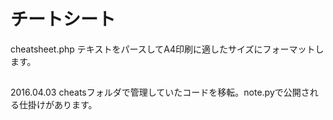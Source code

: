 # チートシート
cheatsheet.php
  テキストをパースしてA4印刷に適したサイズにフォーマットします。

##
2016.04.03 cheatsフォルダで管理していたコードを移転。note.pyで公開される仕掛けがあります。
